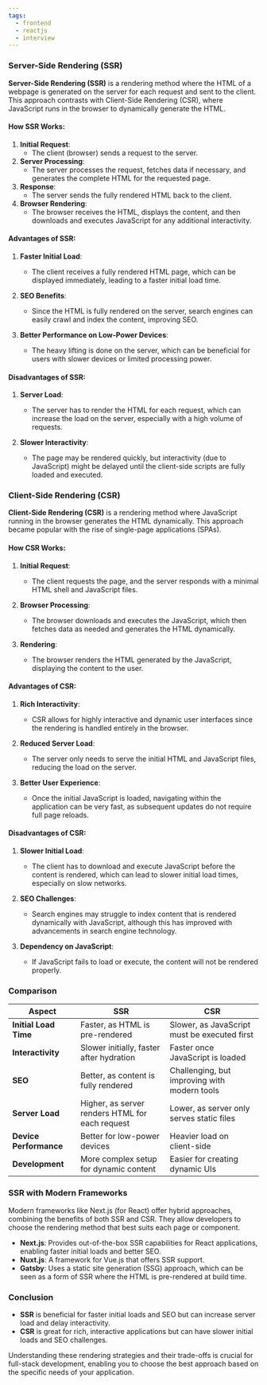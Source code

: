 ```yaml
---
tags:
  - frontend
  - reactjs
  - interview
---
```

### Server-Side Rendering (SSR)

**Server-Side Rendering (SSR)** is a rendering method where the HTML of a webpage is generated on the server for each request and sent to the client. This approach contrasts with Client-Side Rendering (CSR), where JavaScript runs in the browser to dynamically generate the HTML.

#### How SSR Works:

1. **Initial Request**:
    - The client (browser) sends a request to the server.
2. **Server Processing**:
    - The server processes the request, fetches data if necessary, and generates the complete HTML for the requested page.
3. **Response**:
    - The server sends the fully rendered HTML back to the client.
4. **Browser Rendering**:
    - The browser receives the HTML, displays the content, and then downloads and executes JavaScript for any additional interactivity.

#### Advantages of SSR:

1. **Faster Initial Load**:
    
    - The client receives a fully rendered HTML page, which can be displayed immediately, leading to a faster initial load time.
2. **SEO Benefits**:
    
    - Since the HTML is fully rendered on the server, search engines can easily crawl and index the content, improving SEO.
3. **Better Performance on Low-Power Devices**:
    
    - The heavy lifting is done on the server, which can be beneficial for users with slower devices or limited processing power.

#### Disadvantages of SSR:

1. **Server Load**:
    
    - The server has to render the HTML for each request, which can increase the load on the server, especially with a high volume of requests.
2. **Slower Interactivity**:
    
    - The page may be rendered quickly, but interactivity (due to JavaScript) might be delayed until the client-side scripts are fully loaded and executed.

### Client-Side Rendering (CSR)

**Client-Side Rendering (CSR)** is a rendering method where JavaScript running in the browser generates the HTML dynamically. This approach became popular with the rise of single-page applications (SPAs).

#### How CSR Works:

1. **Initial Request**:
    
    - The client requests the page, and the server responds with a minimal HTML shell and JavaScript files.
2. **Browser Processing**:
    
    - The browser downloads and executes the JavaScript, which then fetches data as needed and generates the HTML dynamically.
3. **Rendering**:
    
    - The browser renders the HTML generated by the JavaScript, displaying the content to the user.

#### Advantages of CSR:

1. **Rich Interactivity**:
    
    - CSR allows for highly interactive and dynamic user interfaces since the rendering is handled entirely in the browser.
2. **Reduced Server Load**:
    
    - The server only needs to serve the initial HTML and JavaScript files, reducing the load on the server.
3. **Better User Experience**:
    
    - Once the initial JavaScript is loaded, navigating within the application can be very fast, as subsequent updates do not require full page reloads.

#### Disadvantages of CSR:

1. **Slower Initial Load**:
    
    - The client has to download and execute JavaScript before the content is rendered, which can lead to slower initial load times, especially on slow networks.
2. **SEO Challenges**:
    
    - Search engines may struggle to index content that is rendered dynamically with JavaScript, although this has improved with advancements in search engine technology.
3. **Dependency on JavaScript**:
    
    - If JavaScript fails to load or execute, the content will not be rendered properly.

### Comparison

| Aspect                 | SSR                                             | CSR                                          |
| ---------------------- | ----------------------------------------------- | -------------------------------------------- |
| **Initial Load Time**  | Faster, as HTML is pre-rendered                 | Slower, as JavaScript must be executed first |
| **Interactivity**      | Slower initially, faster after hydration        | Faster once JavaScript is loaded             |
| **SEO**                | Better, as content is fully rendered            | Challenging, but improving with modern tools |
| **Server Load**        | Higher, as server renders HTML for each request | Lower, as server only serves static files    |
| **Device Performance** | Better for low-power devices                    | Heavier load on client-side                  |
| **Development**        | More complex setup for dynamic content          | Easier for creating dynamic UIs              |

### SSR with Modern Frameworks

Modern frameworks like Next.js (for React) offer hybrid approaches, combining the benefits of both SSR and CSR. They allow developers to choose the rendering method that best suits each page or component.

- **Next.js**: Provides out-of-the-box SSR capabilities for React applications, enabling faster initial loads and better SEO.
- **Nuxt.js**: A framework for Vue.js that offers SSR support.
- **Gatsby**: Uses a static site generation (SSG) approach, which can be seen as a form of SSR where the HTML is pre-rendered at build time.

### Conclusion

- **SSR** is beneficial for faster initial loads and SEO but can increase server load and delay interactivity.
- **CSR** is great for rich, interactive applications but can have slower initial loads and SEO challenges.

Understanding these rendering strategies and their trade-offs is crucial for full-stack development, enabling you to choose the best approach based on the specific needs of your application.